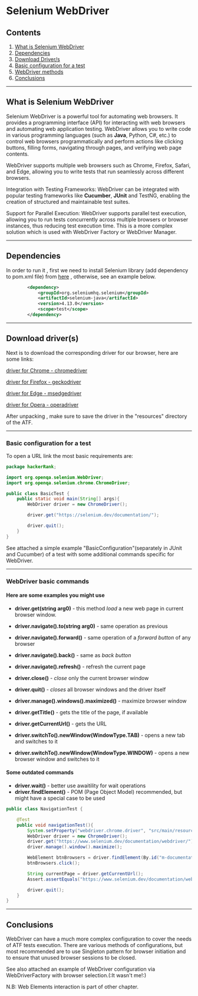 # Selenium WebDriver


## Contents

1. [What is Selenium WebDriver](#what-is-selenium-webdriver)
2. [Dependencies](#dependencies)
3. [Download Driver/s](#download-drivers)
4. [Basic configuration for a test](#basic-configuration-for-a-test)
5. [WebDriver methods](#webdriver-basic-commands)
6. [Conclusions](#conclusions)

---

## What is Selenium WebDriver

Selenium WebDriver is a powerful tool for automating web browsers. It provides a programming interface (API) for interacting with web browsers and automating
web application testing. WebDriver allows you to write code in various programming
languages (such as **Java**, Python, C#, etc.) to control web browsers programmatically
and perform actions like clicking buttons, filling forms, navigating through pages,
and verifying web page contents.

WebDriver supports multiple web browsers such as Chrome,
Firefox, Safari, and Edge, allowing you to write tests that run
seamlessly across different browsers.

Integration with Testing Frameworks: WebDriver can be integrated with popular testing
frameworks like **Cucumber**, **JUnit** and TestNG, enabling the creation of structured and maintainable
test suites.

Support for Parallel Execution: WebDriver supports parallel test execution, allowing you
to run tests concurrently across multiple browsers or browser instances, thus reducing
test execution time. This is a more complex solution which is used with WebDriver Factory or WebDriver Manager.


***

## Dependencies

In order to run it , first we need to install Selenium library (add dependency to pom.xml file) from [here](https://mvnrepository.com/artifact/org.seleniumhq.selenium/selenium-java) , otherwise, see an example below.

```xml
        <dependency>
            <groupId>org.seleniumhq.selenium</groupId>
            <artifactId>selenium-java</artifactId>
            <version>4.13.0</version>
            <scope>test</scope>
        </dependency>

```

***

## Download driver(s)

Next is to download the corresponding driver for our browser, here are some links:

[driver for Chrome - chromedriver](https://chromedriver.chromium.org/)

[driver for Firefox - geckodriver](https://github.com/mozilla/geckodriver)

[driver for Edge - msedgedriver](https://developer.microsoft.com/en-us/microsoft-edge/tools/webdriver/?form=MA13LH)

[driver for Opera - operadriver](https://github.com/operasoftware/operachromiumdriver/releases)

After unpacking , make sure to save the driver in the "resources" directory of the ATF.

***

### Basic configuration for a test

To open a URL link the most basic requirements are:

```java
package hackerRank;

import org.openqa.selenium.WebDriver;
import org.openqa.selenium.chrome.ChromeDriver;

public class BasicTest {
    public static void main(String[] args){
        WebDriver driver = new ChromeDriver();

        driver.get("https://selenium.dev/documentation/");

        driver.quit();
    }
}
```
See attached a simple example "BasicConfiguration"(separately in JUnit and Cucumber) of a test with some additional commands specific for WebDriver.

***

### WebDriver basic commands

#### Here are some examples you might use 

- **driver.get(string arg0)** - this method _load_ a new web page in current browser window.
- **driver.navigate().to(string arg0)** - same operation as previous
- **driver.navigate().forward()** - same operation of a _forward button_ of any browser
- **driver.navigate().back()** - same as _back button_
- **driver.navigate().refresh()** - refresh the current page


- **driver.close()** - _close_ only the current browser window
- **driver.quit()** - _closes_ all browser windows and the driver itself
- **driver.manage().windows().maximized()** - maximize browser window
- **driver.getTitle()** - gets the title of the page, if available
- **driver.getCurrentUrl()** - gets the URL
- **driver.switchTo().newWindow(WindowType.TAB)** - opens a new tab and switches to it
- **driver.switchTo().newWindow(WindowType.WINDOW)** - opens a new browser window and switches to it

#### Some outdated commands
- **driver.wait()** - better use awaitility for wait operations
- **driver.findElement()** - POM (Page Object Model) recommended, but might have a special case to be used
```java
public class NavigationTest {

    @Test
    public void navigationTest(){
        System.setProperty("webdriver.chrome.driver", "src/main/resources/drivers/chromedriver.exe");
        WebDriver driver = new ChromeDriver();
        driver.get("https://www.selenium.dev/documentation/webdriver/");
        driver.manage().window().maximize();

        WebElement btnBrowsers = driver.findElement(By.id("m-documentationwebdriverbrowsers"));
        btnBrowsers.click();

        String currentPage = driver.getCurrentUrl();
        Assert.assertEquals("https://www.selenium.dev/documentation/webdriver/browsers/", currentPage);

        driver.quit();
    }
}
```
___

## Conclusions

WebDriver can have a much more complex configuration to cover the needs of ATF tests execution.
There are various methods of configurations, but most recommended are to use Singleton pattern for browser initiation and
to ensure that unused browser sessions to be closed.

See also attached an example of WebDriver configuration via WebDriverFactory with browser selection.(:It wasn't me!:)

N.B: Web Elements interaction is part of other chapter.